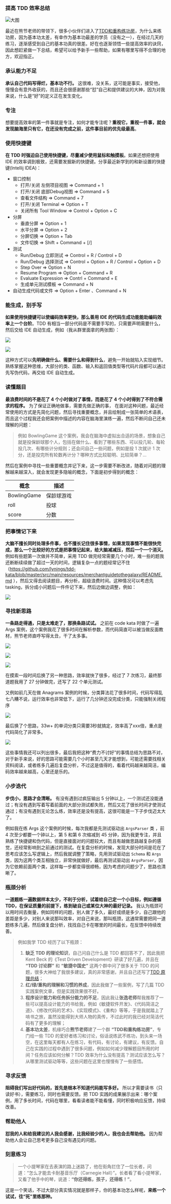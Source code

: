 ### 提高 TDD 效率总结

![大图](picture.jpeg)

最近在熊节老师的带领下，很多小伙伴们进入了[TDD和重构练功房](https://mp.weixin.qq.com/s/y4wqiT1JrkzR3MVfLA1FqQ)，为什么来练功房，因为基本功太差，有幸作为基本功最差的学员（没有之一），在经过几天的练习，逐渐感受到自己的基本功真的很差。好在也逐渐领悟一些提高效率的诀窍，因此想赶紧做一下总结，希望可以给予新手一些帮助，如果有哪里写得不合理的地方，欢迎指正。

### 承认能力不足
**承认自己代码写得烂，基本功不行。** 这很难，没关系，这可能是事实，接受他，慢慢会有意外收获的，而且还会很感谢那些“怼”自己和提供建议的大神，因为对我来说，什么是“好”的定义正在发生变化。

### 专注
想要提高效率的第一件事就是专注，如何才能专注呢？**重视它，重视一件事，就会发现脑海里只有它，在还没有完成之前，这件事目前的优先级最高**。

### 使用快捷键
**在 TDD 时强迫自己使用快捷键，尽量减少使用鼠标和触摸板**。如果还想把使用 IDE 的效率调到极致，还需要发掘新的快捷键。分享最近新学到的和新设置的快捷键(Intellij IDEA)：

- 窗口控制
    - 打开/关闭 左侧项目视图 => Command + 1
    - 打开/关闭 底部Debug视图 => Command + 5
    - 查看文件结构 => Command + 7
    - 打开/关闭 Terminal => Option + T
    - 关闭所有 Tool Window => Control + Option + C
- 分屏
    - 垂直分屏 => Option + 1
    - 水平分屏 => Option + 2
    - 分屏切换 => Option + Tab
    - 文件切换 => Shift + Command + [/]
- 测试
    - Run/Debug 立即测试 => Control + R / Control + D 
    - Run/Debug 选择测试 => Control + Option + R / Control + Option + D
    - Step Over => Option + N
    - Resume Program => Option + Command + R
    - Evaluate Expression => Contrl + Command + E
    - 生成单元测试模板 => Command + N
- 自动生成代码或文件 => Option + Enter 、Command + N

### 能生成，别手写
**如果使用快捷键可以使编码效率更快，那么善用 IDE 的代码生成功能能助编码效率上一个台阶**。TDD 有相当一部分代码是不需要手写的，只需要声明需要什么，然后交给 IDE 自动生成，例如（我从群里面拿的两张图）：

![](https://user-gold-cdn.xitu.io/2019/4/17/16a2aa80f3d958a7?w=970&h=558&f=png&s=373105)

![](https://user-gold-cdn.xitu.io/2019/4/17/16a2aa82bb4c9331?w=582&h=242&f=png&s=98425)

这种方式可以**先明确做什么、需要什么和得到什么**，避免一开始就陷入实现细节。熟练掌握这种思维，大部分的类、函数、输入和返回值类型等代码片段都可以通过先写伪代码，再交给 IDE 自动生成。

### 读懂题目
**最浪费时间的不是花了 4 个小时做对了事情，而是花了 4 个小时得到了不符合需求的程序。** 为了保证正确地做事，需要先做正确的事， 在面对这种问题，最近经常使用的方式是先简化问题，然后寻找重要概念，并且绘制成一张简单的术语表，而且这个过程我还会把案例中描述的内容在脑海里演练一遍，然后不断问自己还未理解的问题：
> 例如 BowlingGame 这个案例，我会在脑海中虚拟出合适的场景，想象自己就是投保龄球那个人，包括在做什么、看到了哪些东西、可以投几轮、每轮投几次、有哪些计分规则；还会问自己一些问题，例如是投 1 次就计 1 次分，还是投完所有轮数再计分？哪种方式比较聪明、比较简单？...

然后在案例中寻找一些重要概念并记下来，这一步需要不断改进，随着对问题的理解越来越深入，就会发现更多隐喻的概念，下面是初步得到的概念：

|概念|描述|
|----|----|
|BowlingGame|保龄球游戏|
|roll| 投球|
|score|分数|

### 把事情记下来
**大脑不擅长同时处理多件事，也不擅长记住很多事情，如果发现事情不能很快完成，那么一个比较好的方式是把事情记起来，给大脑减减压，然后一个一个消灭。** 例如有些题第一次做并不简单，采用 TDD 做完经常需要几个小时，难一些的题我还断断续续做了超过一天的时间，逻辑复杂一点的题经常记不住（https://github.com/lynings/tdd-kata/blob/master/src/main/resources/merchantguidetothegalaxy/README.md ），然后又得去阅读题目，再分析，超级浪费时间。这种情况可以考虑先 tasking，拆分成小问题后一件件记下来，然后边做边调整，例如：

![](https://user-gold-cdn.xitu.io/2019/4/17/16a2a038d174652c?w=1184&h=1244&f=png&s=298467)

### 寻找新思路
**一条路走得通，只是太难走了，那换条路试试。** 之前在 code kata 时做了一遍 Args 案例，这个案例我花了很多时间在解析参数，而代码简直可以被当做反面教材，熊节老师直呼写得太丑，干了太多事。

![](https://user-gold-cdn.xitu.io/2019/4/17/16a29de6765e7b9e?w=1080&h=178&f=png&s=37815)

![](https://user-gold-cdn.xitu.io/2019/4/17/16a29e21632acf46?w=1084&h=282&f=png&s=46123)

![](https://user-gold-cdn.xitu.io/2019/4/17/16a29de1fd73bc8a?w=1080&h=2244&f=png&s=1039145)

在摸索一段时间后换了另一种思路，效率就快了很多，经过了 7 次练习，最终那道题我用了 27 分钟做完，还写了 22 个单元测试。

又例如前几天在做 Anagrams 案例的时候，分类算法花了很多时间，代码写得乱七八糟不说，运行效率也非常低下，运行了几分钟还没完成分类，只能强制关闭程序

![](https://user-gold-cdn.xitu.io/2019/4/17/16a29ea55c1ca0cf?w=1466&h=1316&f=png&s=274748)

最后换了个思路，33w+ 的单词分类只需要3秒就搞定，效率高了xxx倍，重点是代码简化了非常多。

![](https://user-gold-cdn.xitu.io/2019/4/17/16a29ed7caaebe50?w=956&h=616&f=png&s=88567)

这些事情我还可以列出很多，最后我把这种“费力不讨好”的事情总结为思路不对，对于新手来说，好的思路可能需要几个小时甚至几天才能想到，可能还需要找相关资料阅读，或者练多几遍后复盘分析，不过这是值得的，看着代码越来越简洁，编码效率越来越高，心里还是乐的。

### 小步迭代
**步伐小，思路才会清晰。**
有没有遇到过疯狂输出 5 分钟以上，一个测试还没能通过；有没有遇到写着写着前面的大部分测试都失败，然后又花了很长时间才使测试通过；有没有遇到无论怎么练，效率还是没有提高，这很可能是一下子步伐迈太大了。

例如我在练 Args 这个案例的时候，每次我都是先测试驱动出 `ArgsParser` 类 ，前 4 次至少都要一个钟以上，第 5 和第 6 次缩减到 45 分钟，因为我更专注，并且熟练了快捷键和伪代码，但是直接面对的问题较大，而且有越做思路越复杂的感觉，还经常影响到之前通过的测试。在复盘分析的时候，发现大部分时间是花在了思考应该怎么写逻辑上，然后我就调整了策略，先用测试驱动出 `Schema` 和 `Args` 类，因为这两个类互相独立，非常快就做好，最后再测试驱动出 `ArgsParser`，因为它依赖前面两个类，这样每一步都变得很顺畅，因为考虑的问题少了，思路也清晰了。

### 瓶颈分析
**一道题练一遍数据样本太少，不利于分析，试着给自己定一个小目标，例如遵循 TDD，在保证质量的前提下，练到破自己或某位大神的最好记录。** 我认为瓶颈可以用时间去衡量，例如同样的问题，别人做了多久，最好成绩是多少，自己跟他的差距是多少，对别人来说那叫效率，对自己来说，那叫瓶颈，这通常需要把同一道题练多几遍，然后做复盘分析，找找自己卡在哪里的时间最长，在反馈中持续改善。
> 例如我学 TDD 经历了以下瓶颈：
>1. **缺乏 TDD 的理论知识**，自己问自己什么是 TDD 都回答不了，因此我把 Kent Beck 的《Test Driven Development》研读了好几遍，并且在 **“TDD 讨论群”** 和 **“敏捷中国史”** 这两个群中问了很多关于 TDD 的问题，很多大神给了我很多建议，真的非常感谢，并且自己还写了[TDD 原理总结](https://mp.weixin.qq.com/s/CYHshxaMtffmHms91LExnA)；
>2. **红/绿/重构的理解和习惯的养成**，因此我做了一些案例，写了几篇 TDD 实践案例文章，但是实践效果很不好。
> 3. **程序设计能力和任务拆分能力的不足**，因此我让**张逸老师**帮我推荐了一些可以提高设计能力的书给我，例如《敏捷软件开发》、《代码简洁之道》、《修改代码的艺术》、《实现模式》、《重构》等等，于是我就踏上了啃书之旅，虽然没能得到大师人物的真传，不过此时的我已经对简洁代码有了更多的理解；
> 4. **基本功太差**，机缘巧合**熊节老师**建了一个群 **“TDD和重构练功房”**，专门给一些 TDD 的爱好者练习和讨论，俗话说练武不练功，到头来一场空，在这里每天都有人在练习，有代码，有讨论，有建议，有反馈。自己在实践的过程中遇到了很多问题，例如如何减少理解题目所用的时间？任务应该如何分解？TDD 效率为什么没有提高？测试应该怎么写？从哪里测试驱动等等，这些问题在这里也慢慢有了一些感悟。

### 寻求反馈
**阻碍我们写出好代码的，首先是根本不知道代码能写多好。** 所以才需要读书（只读好书），需要练习，同时也需要反馈。把 TDD 实践的成果展示出来：哪个案例，用了多长时间，代码在哪里，看看读者能不能看懂，同时积极响应反馈，持续改善。

### 帮助他人
**怼我的人和给我建议的人我会感谢，比我经验少的人，我也会去帮助他。** 因为帮助他人会让自己思考更多自己没有遇见的问题。

### 刻意练习
> 一个小提琴家在去表演的路上迷路了，他在街角拦住了一位长者，问道：“怎么才能去卡耐基音乐厅（Carnegie Hall）”。长者看了看小提琴家，又看了他手中的琴，说道：**“你还得练，孩子，还得练！”**。

这是一个笑话，不过大部分真实情况就是那样子，你的基本功怎么样呢，**来练一个试试，往“死”里练那种。**
